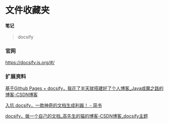 # 文件收藏夹

#### 笔记

> docsify

<!-- tabs:start -->

### **官网**

https://docsify.js.org/#/

### **扩展资料**

[基于Github Pages + docsify，我花了半天就搭建好了个人博客\_Java成魔之路的博客-CSDN博客](https://blog.csdn.net/m0_37965018/article/details/103841362)

[入坑 docsify，一款神奇的文档生成利器！ - 简书](https://www.jianshu.com/p/526127c29a92)

[docsify，做一个自己的文档\_高先生的猫的博客-CSDN博客\_docsify主题](https://blog.csdn.net/z591102/article/details/108326239)

<!-- tabs:end -->
